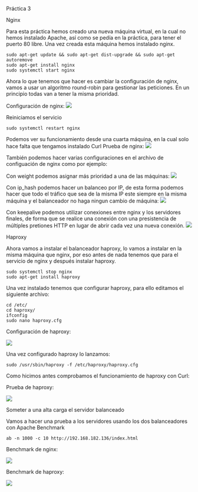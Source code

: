 Práctica 3

Nginx

Para esta práctica hemos creado una nueva máquina virtual, en la cual no hemos instalado Apache, así como se pedía en la práctica, para tener el puerto 80 libre.
Una vez creada esta máquina hemos instalado nginx.
```shell
sudo apt-get update && sudo apt-get dist-upgrade && sudo apt-get
autoremove
sudo apt-get install nginx
sudo systemctl start nginx
```
Ahora lo que tenemos que hacer es cambiar la configuración de nginx, vamos a usar un algoritmo round-robin para gestionar las peticiones. En un principio todas van a tener la misma prioridad.

Configuración de nginx:
<img src="https://github.com/Vicentemem2/swad_ugr/blob/master/practica3/img/configNginx.PNG">

Reiniciamos el servicio
```shell
sudo systemctl restart nginx
```
Podemos ver su funcionamiento desde una cuarta máquina, en la cual solo hace falta que tengamos instalado Curl
Prueba de nginx:
<img src="https://github.com/Vicentemem2/swad_ugr/blob/master/practica3/img/pruebaNginx.PNG">

También podemos hacer varias configuraciones en el archivo de configuación de nginx como por ejemplo:

Con weight podemos asignar más prioridad a una de las máquinas:
<img src="https://github.com/Vicentemem2/swad_ugr/blob/master/practica3/img/configNginx2.PNG">

Con ip_hash podemos hacer un balanceo por IP,  de esta forma podemos hacer que todo el tráfico que sea de la misma IP este siempre en la misma máquina y el balanceador no haga ningun cambio de máquina:
<img src="https://github.com/Vicentemem2/swad_ugr/blob/master/practica3/img/configNginx3.PNG">

Con keepalive podemos utilizar conexiones entre nginx y los servidores finales, de forma que se realice una conexión con una presistencia de múltiples pretiones HTTP en lugar de abrir cada vez una nueva conexión.
<img src="https://github.com/Vicentemem2/swad_ugr/blob/master/practica3/img/configNginx4.PNG">

Haproxy

Ahora vamos a instalar el balanceador haproxy, lo vamos a instalar en la misma máquina que nginx, por eso antes de nada tenemos que para el servicio de nginx y después instalar haproxy.
```shell
sudo systemctl stop nginx
sudo apt-get install haproxy 
```

Una vez instalado tenemos que configurar haproxy, para ello editamos el siguiente archivo:
```shell
cd /etc/
cd haproxy/
ifconfig
sudo nano haproxy.cfg 
```
Configuración de haproxy:

<img src="https://github.com/Vicentemem2/swad_ugr/blob/master/practica3/img/pruebaHaproxy.PNG">

Una vez configurado haproxy lo lanzamos:
```shell
sudo /usr/sbin/haproxy -f /etc/haproxy/haproxy.cfg
```
Como hicimos antes comprobamos el funcionamiento de haproxy con Curl:

Prueba de haproxy:

<img src="https://github.com/Vicentemem2/swad_ugr/blob/master/practica3/img/pruebaHaproxy.PNG">

Someter a una alta carga el servidor balanceado

Vamos a hacer una prueba a los servidores usando los dos balanceadores con Apache Benchmark 
```shell
ab -n 1000 -c 10 http://192.168.182.136/index.html
```
Benchmark de nginx:

<img src="https://github.com/Vicentemem2/swad_ugr/blob/master/practica3/img/testNginx.PNG">

Benchmark de haproxy:

<img src="https://github.com/Vicentemem2/swad_ugr/blob/master/practica3/img/testHaproxi.PNG">






